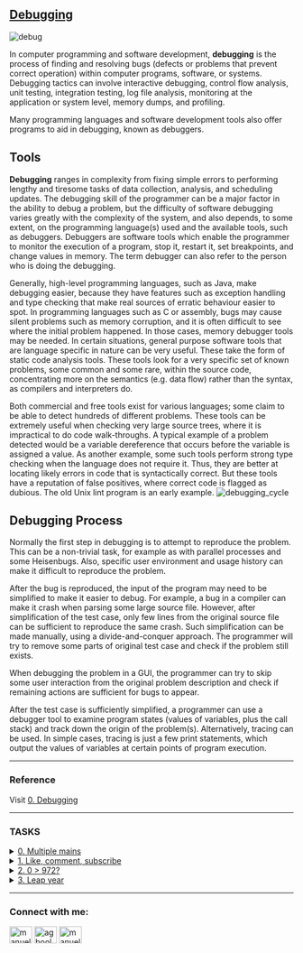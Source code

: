 
## [Debugging](https://alx-intranet.hbtn.io/projects/539)

![debug](https://user-images.githubusercontent.com/110563322/190275418-5ac16d4f-c218-460b-a706-fe5dea6a411d.jpeg)

In computer programming and software development, **debugging** is the process of finding and resolving bugs (defects or problems that prevent correct operation) within computer programs, software, or systems. 
Debugging tactics can involve interactive debugging, control flow analysis, unit testing, integration testing, log file analysis, monitoring at the application or system level, memory dumps, and profiling. 

Many programming languages and software development tools also offer programs to aid in debugging, known as debuggers. 

## Tools 

**Debugging** ranges in complexity from fixing simple errors to performing lengthy and tiresome tasks of data collection, analysis, and scheduling updates. The debugging skill of the programmer can be a major factor in the ability to debug a problem, but the difficulty of software debugging varies greatly with the complexity of the system, and also depends, to some extent, on the programming language(s) used and the available tools, such as debuggers. Debuggers are software tools which enable the programmer to monitor the execution of a program, stop it, restart it, set breakpoints, and change values in memory. The term debugger can also refer to the person who is doing the debugging. 

Generally, high-level programming languages, such as Java, make debugging easier, because they have features such as exception handling and type checking that make real sources of erratic behaviour easier to spot. In programming languages such as C or assembly, bugs may cause silent problems such as memory corruption, and it is often difficult to see where the initial problem happened. In those cases, memory debugger tools may be needed. 
In certain situations, general purpose software tools that are language specific in nature can be very useful. These take the form of static code analysis tools. These tools look for a very specific set of known problems, some common and some rare, within the source code, concentrating more on the semantics (e.g. data flow) rather than the syntax, as compilers and interpreters do. 

Both commercial and free tools exist for various languages; some claim to be able to detect hundreds of different problems. These tools can be extremely useful when checking very large source trees, where it is impractical to do code walk-throughs. A typical example of a problem detected would be a variable dereference that occurs before the variable is assigned a value. As another example, some such tools perform strong type checking when the language does not require it. Thus, they are better at locating likely errors in code that is syntactically correct. But these tools have a reputation of false positives, where correct code is flagged as dubious. The old Unix lint program is an early example. 
![debugging_cycle](https://user-images.githubusercontent.com/110563322/190276860-3bceaf42-81aa-42aa-85d6-4db39de57877.png)

## Debugging Process 

Normally the first step in debugging is to attempt to reproduce the problem. 
This can be a non-trivial task, for example as with parallel processes and some Heisenbugs. Also, specific user environment and usage history can make it difficult to reproduce the problem. 

After the bug is reproduced, the input of the program may need to be simplified to make it easier to debug. For example, a bug in a compiler can make it crash when parsing some large source file. However, after simplification of the test case, only few lines from the original source file can be sufficient to reproduce the same crash. Such simplification can be made manually, using a divide-and-conquer approach. The programmer will try to remove some parts of original test case and check if the problem still exists. 

When debugging the problem in a GUI, the programmer can try to skip some user interaction from the original problem description and check if remaining actions are sufficient for bugs to appear. 

After the test case is sufficiently simplified, a programmer can use a debugger tool to examine program states (values of variables, plus the call stack) and track down the origin of the problem(s). Alternatively, tracing can be used. In simple cases, tracing is just a few print statements, which output the values of variables at certain points of program execution.

-- -

### Reference
Visit <a href="https://alx-intranet.hbtn.io/rltoken/faGcpiJiejHH6GhqpmbhUw">0. Debugging
</a>

-- -

### TASKS

<details>
<summary><a href="./0-main.c">0. Multiple mains 
</a></summary><br>

In most projects, we often give you only one main file to test with. For example, this main file is a test for a postitive_or_negative() function similar to the one you worked with in [an earlier C project](https://alx-intranet.hbtn.io/rltoken/lKcOFkG-GCivSDXgWgld2g):
Based on the main.c file above, create a file named 0-main.c. This file must test that the function positive_or_negative() gives the correct output when given a case of 0.


* You are not allowed to add or remove lines of code, you may change only one line in this task.

</details>


<details>
<summary><a href="./1-main.c">1. Like, comment, subscribe 
</a></summary><br>

Copy this main file. Comment out (don’t delete it!) the part of the code that is causing the output to go into an infinite loop.


* Don’t add or remove any lines of code, as we will be checking your line count. You are only allowed to comment out existing code.
* You do not have to compile with -Wall -Werror -Wextra -pedantic for this task. 


</details>

<details>
<summary><a href="./1-main.c">2. 0 > 972?
</a></summary><br>

This program prints the largest of three integers..
Fix the code in 2-largest_number.c so that it correctly prints out the largest of three numbers, no matter the case.

* Line count will not be checked for this task. 


</details>


</details>

<details>
<summary><a href="./3-print_remaining_days.c">3. Leap year
</a></summary><br>

This program converts a date to the day of year and determines how many days are left in the year, taking leap year into consideration.
Fix the print_remaining_days() function so that the output works correctly for all dates and all leap years.

* Line count will not be checked for this task.
* You can assume that all test cases have valid months (i.e. the value of month will never be less than 1 or greater than 12) and valid days (i.e. the value of day will never be less than 1 or greater than 31).
* You can assume that all test cases have valid month/day combinations (i.e. there will never be a June 31st or November 31st, etc.), but not all month/day/year combinations are valid (i.e. February 29, 1991 or February 29, 2427). 


</details>

-- -

<h3 align="left">Connect with me:</h3>
<p align="left">
<a href="https://twitter.com/manueldinisjr" target="blank"><img align="center" src="https://raw.githubusercontent.com/rahuldkjain/github-profile-readme-generator/master/src/images/icons/Social/twitter.svg" alt="manueldinisjr" height="30" width="40" /></a>
<a href="https://linkedin.com/in/manuel-dinis-junior" target="blank"><img align="center" src="https://raw.githubusercontent.com/rahuldkjain/github-profile-readme-generator/master/src/images/icons/Social/linked-in-alt.svg" alt="agboola-olawale-damilola-7b2132246" height="30" width="40" /></a>
<a href="https://instagram.com/manueldinisjunior" target="blank"><img align="center" src="https://raw.githubusercontent.com/rahuldkjain/github-profile-readme-generator/master/src/images/icons/Social/instagram.svg" alt="manueldinisjunior" height="30" width="40" /></a>
